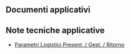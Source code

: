 ## Documenti applicativi

## Note tecniche applicative
- [Parametri Logistici Present. / Gest. / Ritorno](Sorgenti/DOC/TA/B£AMO/P5BASE_N1)
